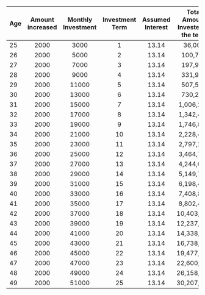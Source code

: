| Age | Amount increased | Monthly Investment | Investment Term | Assumed Interest |  Total Amount Invested in the term  | + Gains  |  Total Accumulation  |
| ------------ |:-------------:|:-------------:|:-------------:|:-------------:|:-------------:|:-------------:|---------:|
 | 25 | 2000 | 3000 | 1 | 13.14 | 36,000 | 4,730 | 40,730 | 
 | 26 | 2000 | 5000 | 2 | 13.14 | 100,730 | 13,235 | 113,965 | 
 | 27 | 2000 | 7000 | 3 | 13.14 | 197,965 | 26,012 | 223,977 | 
 | 28 | 2000 | 9000 | 4 | 13.14 | 331,977 | 43,621 | 375,598 | 
 | 29 | 2000 | 11000 | 5 | 13.14 | 507,598 | 66,698 | 574,296 | 
 | 30 | 2000 | 13000 | 6 | 13.14 | 730,296 | 95,960 | 826,256 | 
 | 31 | 2000 | 15000 | 7 | 13.14 | 1,006,256 | 132,222 | 1,138,478 | 
 | 32 | 2000 | 17000 | 8 | 13.14 | 1,342,478 | 176,401 | 1,518,879 | 
 | 33 | 2000 | 19000 | 9 | 13.14 | 1,746,879 | 229,539 | 1,976,418 | 
 | 34 | 2000 | 21000 | 10 | 13.14 | 2,228,418 | 292,814 | 2,521,232 | 
 | 35 | 2000 | 23000 | 11 | 13.14 | 2,797,232 | 367,556 | 3,164,788 | 
 | 36 | 2000 | 25000 | 12 | 13.14 | 3,464,788 | 455,273 | 3,920,061 | 
 | 37 | 2000 | 27000 | 13 | 13.14 | 4,244,061 | 557,669 | 4,801,730 | 
 | 38 | 2000 | 29000 | 14 | 13.14 | 5,149,730 | 676,674 | 5,826,404 | 
 | 39 | 2000 | 31000 | 15 | 13.14 | 6,198,404 | 814,470 | 7,012,874 | 
 | 40 | 2000 | 33000 | 16 | 13.14 | 7,408,874 | 973,526 | 8,382,400 | 
 | 41 | 2000 | 35000 | 17 | 13.14 | 8,802,400 | 1,156,635 | 9,959,035 | 
 | 42 | 2000 | 37000 | 18 | 13.14 | 10,403,035 | 1,366,958 | 11,769,993 | 
 | 43 | 2000 | 39000 | 19 | 13.14 | 12,237,993 | 1,608,072 | 13,846,065 | 
 | 44 | 2000 | 41000 | 20 | 13.14 | 14,338,065 | 1,884,021 | 16,222,086 | 
 | 45 | 2000 | 43000 | 21 | 13.14 | 16,738,086 | 2,199,384 | 18,937,470 | 
 | 46 | 2000 | 45000 | 22 | 13.14 | 19,477,470 | 2,559,339 | 22,036,809 | 
 | 47 | 2000 | 47000 | 23 | 13.14 | 22,600,809 | 2,969,746 | 25,570,555 | 
 | 48 | 2000 | 49000 | 24 | 13.14 | 26,158,555 | 3,437,234 | 29,595,789 | 
 | 49 | 2000 | 51000 | 25 | 13.14 | 30,207,789 | 3,969,303 | 34,177,092 |